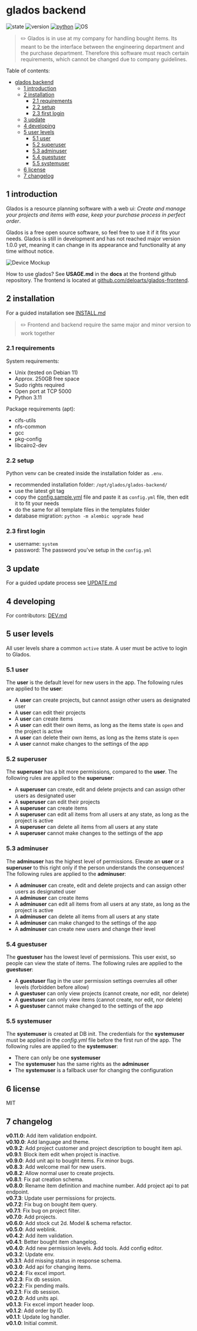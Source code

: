 # glados backend

![state](https://img.shields.io/badge/State-beta-brown.svg?style=for-the-badge)
![version](https://img.shields.io/badge/Version-0.11.0-orange.svg?style=for-the-badge)
[![python](https://img.shields.io/badge/Python-3.11-blue.svg?style=for-the-badge)](https://www.python.org/downloads/)
![OS](https://img.shields.io/badge/OS-UNIX-blue.svg?style=for-the-badge)

> ✏️ Glados is in use at my company for handling bought items. Its meant to be the interface between the engineering department and the purchase department. Therefore this software must reach certain requirements, which cannot be changed due to company guidelines.

Table of contents:

- [glados backend](#glados-backend)
  - [1 introduction](#1-introduction)
  - [2 installation](#2-installation)
    - [2.1 requirements](#21-requirements)
    - [2.2 setup](#22-setup)
    - [2.3 first login](#23-first-login)
  - [3 update](#3-update)
  - [4 developing](#4-developing)
  - [5 user levels](#5-user-levels)
    - [5.1 user](#51-user)
    - [5.2 superuser](#52-superuser)
    - [5.3 adminuser](#53-adminuser)
    - [5.4 guestuser](#54-guestuser)
    - [5.5 systemuser](#55-systemuser)
  - [6 license](#6-license)
  - [7 changelog](#7-changelog)

## 1 introduction

Glados is a resource planning software with a web ui: *Create and manage your projects and items with ease, keep your purchase process in perfect order*.

Glados is a free open source software, so feel free to use it if it fits your needs. Glados is still in development and has not reached major version 1.0.0 yet, meaning it can change in its appearance and functionality at any time without notice.

![Device Mockup](/assets/device-mockup.png)

How to use glados? See **USAGE.md** in the **docs** at the frontend github repository. The frontend is located at [github.com/deloarts/glados-frontend](https://github.com/deloarts/glados-frontend).

## 2 installation

For a guided installation see [INSTALL.md](/docs/INSTALL.md)

> ✏️ Frontend and backend require the same major and minor version to work together

### 2.1 requirements

System requirements:

- Unix (tested on Debian 11)
- Approx. 250GB free space
- Sudo rights required
- Open port at TCP 5000
- Python 3.11

Package requirements (apt):

- cifs-utils
- nfs-common
- gcc
- pkg-config
- libcairo2-dev

### 2.2 setup

Python venv can be created inside the installation folder as `.env`.

- recommended installation folder: `/opt/glados/glados-backend/`
- use the latest git tag
- copy the [config.sample.yml](/config.sample.yml) file and paste it as `config.yml` file, then edit it to fit your needs
- do the same for all template files in the templates folder
- database migration: `python -m alembic upgrade head`

### 2.3 first login

- username: `system`
- password: The password you've setup in the `config.yml`

## 3 update

For a guided update process see [UPDATE.md](/docs/UPDATE.md)

## 4 developing

For contributors: [DEV.md](/docs/DEV.md)

## 5 user levels

All user levels share a common `active` state. A user must be active to login to Glados.

### 5.1 user

The **user** is the default level for new users in the app. The following rules are applied to the **user**:

- A **user** can create projects, but cannot assign other users as designated user
- A **user** can edit their projects
- A **user** can create items
- A **user** can edit their own items, as long as the items state is `open` and the project is active
- A **user** can delete their own items, as long as the items state is `open`
- A **user** cannot make changes to the settings of the app

### 5.2 superuser

The **superuser** has a bit more permissions, compared to the **user**. The following rules are applied to the **superuser**:

- A **superuser** can create, edit and delete projects and can assign other users as designated user
- A **superuser** can edit their projects
- A **superuser** can create items
- A **superuser** can edit all items from all users at any state, as long as the project is active
- A **superuser** can delete all items from all users at any state
- A **superuser** cannot make changes to the settings of the app

### 5.3 adminuser

The **adminuser** has the highest level of permissions. Elevate an **user** or a **superuser** to this right only if the person understands the consequences! The following rules are applied to the **adminuser**:

- A **adminuser** can create, edit and delete projects and can assign other users as designated user
- A **adminuser** can create items
- A **adminuser** can edit all items from all users at any state, as long as the project is active
- A **adminuser** can delete all items from all users at any state
- A **adminuser** can make changed to the settings of the app
- A **adminuser** can create new users and change their level

### 5.4 guestuser

The **guestuser** has the lowest level of permissions. This user exist, so people can view the state of items. The following rules are applied to the **guestuser**:

- A **guestuser** flag in the user permission settings overrules all other levels (forbidden before allow)
- A **guestuser** can only view projects (cannot create, nor edit, nor delete)
- A **guestuser** can only view items (cannot create, nor edit, nor delete)
- A **guestuser** cannot make changed to the settings of the app

### 5.5 systemuser

The **systemuser** is created at DB init. The credentials for the **systemuser** must be applied in the *config.yml* file before the first run of the app. The following rules are applied to the **systemuser**:

- There can only be one **systemuser**
- The **systemuser** has the same rights as the **adminuser**
- The **systemuser** is a fallback user for changing the configuration

## 6 license

MIT

## 7 changelog

**v0.11.0**: Add item validation endpoint.  
**v0.10.0**: Add language and theme.  
**v0.9.2**: Add project customer and project description to bought item api.  
**v0.9.1**: Block item edit when project is inactive.  
**v0.9.0**: Add unit api to bought items. Fix minor bugs.  
**v0.8.3**: Add welcome mail for new users.  
**v0.8.2**: Allow normal user to create projects.  
**v0.8.1**: Fix pat creation schema.  
**v0.8.0**: Rename item definition and machine number. Add project api to pat endpoint.  
**v0.7.3**: Update user permissions for projects.  
**v0.7.2**: Fix bug on bought item query.  
**v0.7.1**: Fix bug on project filter.  
**v0.7.0**: Add projects.  
**v0.6.0**: Add stock cut 2d. Model & schema refactor.  
**v0.5.0**: Add weblink.  
**v0.4.2**: Add item validation.  
**v0.4.1**: Better bought item changelog.  
**v0.4.0**: Add new permission levels. Add tools. Add config editor.  
**v0.3.2**: Update env.  
**v0.3.1**: Add missing status in response schema.  
**v0.3.0**: Add api for changing items.  
**v0.2.4**: Fix excel import.  
**v0.2.3**: Fix db session.  
**v0.2.2**: Fix pending mails.  
**v0.2.1**: Fix db session.  
**v0.2.0**: Add units api.  
**v0.1.3**: Fix excel import header loop.  
**v0.1.2**: Add order by ID.  
**v0.1.1**: Update log handler.  
**v0.1.0**: Initial commit.
